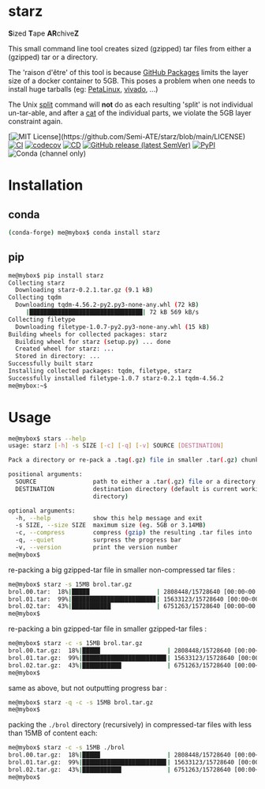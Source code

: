 # starz
**S**ized **T**ape **AR**chive**Z**

This small command line tool creates sized (gzipped) tar files from either a (gzipped) tar or a directory.

The 'raison d'être' of this tool is because [GitHub Packages](https://github.com/features/packages) limits the layer size of a docker container to 5GB.
This poses a problem when one needs to install huge tarballs (eg: [PetaLinux](https://www.xilinx.com/support/download/index.html/content/xilinx/en/downloadNav/embedded-design-tools.html), [vivado](https://www.xilinx.com/support/download.html), ...)

The Unix [split](https://www.man7.org/linux/man-pages/man1/split.1.html) command will **not** do as each resulting 'split' is not individual un-tar-able, and after a [cat](https://www.man7.org/linux/man-pages/man1/cat.1.html) of the individual parts, we violate the 5GB layer constraint again.
 
[![MIT License](https://img.shields.io/apm/l/atomic-design-ui.svg?)](https://github.com/Semi-ATE/starz/blob/main/LICENSE)
[![CI](https://github.com/Semi-ATE/starz/workflows/CI/badge.svg?branch=main)](https://github.com/Semi-ATE/starz/actions?query=workflow%3ACI)
[![codecov](https://codecov.io/gh/Semi-ATE/starz/branch/main/graph/badge.svg)](https://codecov.io/gh/Semi-ATE/starz)
[![CD](https://github.com/Semi-ATE/starz/workflows/CD/badge.svg)](https://github.com/Semi-ATE/starz/actions?query=workflow%3ACD)
[![GitHub release (latest SemVer)](https://img.shields.io/github/v/release/Semi-ATE/starz?color=blue&label=GitHub&sort=semver)](https://github.com/Semi-ATE/starz/releases/latest)
[![PyPI](https://img.shields.io/pypi/v/starz?color=blue&label=PyPI)](https://pypi.org/project/starz/)
![Conda (channel only)](https://img.shields.io/conda/vn/conda-forge/starz?color=blue&label=conda-forge)

# Installation

## conda

```sh
(conda-forge) me@mybox$ conda install starz
```

## pip

```sh
me@mybox$ pip install starz
Collecting starz
  Downloading starz-0.2.1.tar.gz (9.1 kB)
Collecting tqdm
  Downloading tqdm-4.56.2-py2.py3-none-any.whl (72 kB)
     |████████████████████████████████| 72 kB 569 kB/s 
Collecting filetype
  Downloading filetype-1.0.7-py2.py3-none-any.whl (15 kB)
Building wheels for collected packages: starz
  Building wheel for starz (setup.py) ... done
  Created wheel for starz: ...
  Stored in directory: ...
Successfully built starz
Installing collected packages: tqdm, filetype, starz
Successfully installed filetype-1.0.7 starz-0.2.1 tqdm-4.56.2
me@mybox:~$ 
```

# Usage

```sh
me@mybox$ stars --help
usage: starz [-h] -s SIZE [-c] [-q] [-v] SOURCE [DESTINATION]

Pack a directory or re-pack a .tag(.gz) file in smaller .tar(.gz) chunks.

positional arguments:
  SOURCE                path to either a .tar(.gz) file or a directory
  DESTINATION           destination directory (default is current working
                        directory)

optional arguments:
  -h, --help            show this help message and exit
  -s SIZE, --size SIZE  maximum size (eg. 5GB or 3.14MB)
  -c, --compress        compress (gzip) the resulting .tar files into .tar.gz
  -q, --quiet           surpress the progress bar
  -v, --version         print the version number
me@mybox$
```

re-packing a big gzipped-tar file in smaller non-compressed tar files :

```sh
me@mybox$ starz -s 15MB brol.tar.gz
brol.00.tar:  18%|█████                   | 2808448/15728640 [00:00<00:00, 30900007.82 Bytes/s]
brol.01.tar:  99%|███████████████████████▊| 15633123/15728640 [00:00<00:00, 223312287.21 Bytes/s]
brol.02.tar:  43%|███████████             | 6751263/15728640 [00:00<00:00, 151304825.55 Bytes/s]
me@mybox$ 
```

re-packing a bin gzipped-tar file in smaller gzipped-tar files :

```sh
me@mybox$ starz -c -s 15MB brol.tar.gz
brol.00.tar.gz:  18%|█████                   | 2808448/15728640 [00:00<00:00, 30900007.82 Bytes/s]
brol.01.tar.gz:  99%|███████████████████████▊| 15633123/15728640 [00:00<00:00, 223312287.21 Bytes/s]
brol.02.tar.gz:  43%|███████████             | 6751263/15728640 [00:00<00:00, 151304825.55 Bytes/s]
me@mybox$ 
```

same as above, but not outputting progress bar :

```sh
me@mybox$ starz -q -c -s 15MB brol.tar.gz
me@mybox$ 
```

packing the `./brol` directory (recursively) in compressed-tar files with less than 15MB of content each:

```sh
me@mybox$ starz -c -s 15MB ./brol
brol.00.tar.gz:  18%|█████                   | 2808448/15728640 [00:00<00:00, 30900007.82 Bytes/s]
brol.01.tar.gz:  99%|███████████████████████▊| 15633123/15728640 [00:00<00:00, 223312287.21 Bytes/s]
brol.02.tar.gz:  43%|███████████             | 6751263/15728640 [00:00<00:00, 151304825.55 Bytes/s]
me@mybox$ 
```
